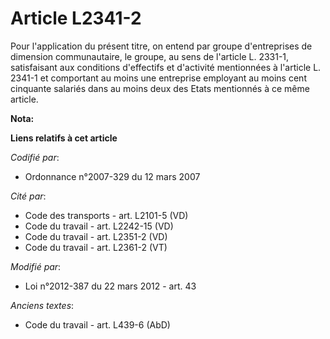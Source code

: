 # Article L2341-2

Pour l'application du présent titre, on entend par groupe d'entreprises de dimension communautaire, le groupe, au sens de
l'article L. 2331-1, satisfaisant aux conditions d'effectifs et d'activité mentionnées à l'article L. 2341-1 et comportant au
moins une entreprise employant au moins cent cinquante salariés dans au moins deux des Etats mentionnés à ce même article.

**Nota:**



**Liens relatifs à cet article**

_Codifié par_:

  - Ordonnance n°2007-329 du 12 mars 2007

_Cité par_:

  - Code des transports - art. L2101-5 (VD)
  - Code du travail - art. L2242-15 (VD)
  - Code du travail - art. L2351-2 (VD)
  - Code du travail - art. L2361-2 (VT)

_Modifié par_:

  - Loi n°2012-387 du 22 mars 2012 - art. 43

_Anciens textes_:

  - Code du travail - art. L439-6 (AbD)
